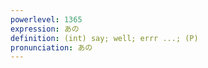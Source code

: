 ```yaml
---
powerlevel: 1365
expression: あの
definition: (int) say; well; errr ...; (P)
pronunciation: あの
---
```

